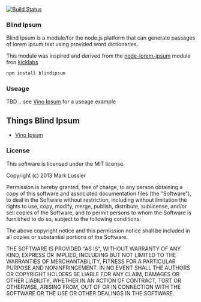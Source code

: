 [![Build Status](https://travis-ci.org/lushvino/blindipsum.png?branch=master)](https://travis-ci.org/lushvino/blindipsum)

### Blind Ipsum

Blind Ipsum is a module/for the node.js platform that can generate passages of lorem ipsum text using provided word dictionaries.

This module was inspired and derived from the [node-lorem-ipsum](https://raw.github.com/knicklabs/node-lorem-ipsum) module fron [kicklabs](https://github.com/knicklabs)

```bash
npm install blindipsum 
```

### Useage

TBD .. see [Vino Ipsum](https://github.com/lushvino/vinoipsum) for a useage example




## Things Blind Ipsum

* [Vino Ipsum](https://github.com/lushvino/vinoipsum)

### License

This software is licensed under the MIT license.

Copyright (c) 2013 Mark Lussier

Permission is hereby granted, free of charge, to any person obtaining a copy of this software and associated documentation files (the "Software"), to deal in the Software without restriction, including without limitation the rights to use, copy, modify, merge, publish, distribute, sublicense, and/or sell copies of the Software, and to permit persons to whom the Software is furnished to do so, subject to the following conditions:

The above copyright notice and this permission notice shall be included in all copies or substantial portions of the Software.

THE SOFTWARE IS PROVIDED "AS IS", WITHOUT WARRANTY OF ANY KIND, EXPRESS OR IMPLIED, INCLUDING BUT NOT LIMITED TO THE WARRANTIES OF MERCHANTABILITY, FITNESS FOR A PARTICULAR PURPOSE AND NONINFRINGEMENT. IN NO EVENT SHALL THE AUTHORS OR COPYRIGHT HOLDERS BE LIABLE FOR ANY CLAIM, DAMAGES OR OTHER LIABILITY, WHETHER IN AN ACTION OF CONTRACT, TORT OR OTHERWISE, ARISING FROM, OUT OF OR IN CONNECTION WITH THE SOFTWARE OR THE USE OR OTHER DEALINGS IN THE SOFTWARE.